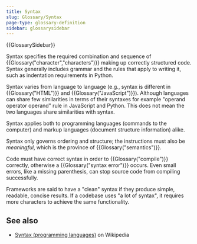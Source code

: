 ```yaml
---
title: Syntax
slug: Glossary/Syntax
page-type: glossary-definition
sidebar: glossarysidebar
---
```


{{GlossarySidebar}}

Syntax specifies the required combination and sequence of {{Glossary("character","characters")}} making up correctly structured code. Syntax generally includes grammar and the rules that apply to writing it, such as indentation requirements in Python.

Syntax varies from language to language (e.g., syntax is different in {{Glossary("HTML")}} and {{Glossary("JavaScript")}}). Although languages can share few similarities in terms of their syntaxes for example "operand operator operand" rule in JavaScript and Python. This does not mean the two languages share similarities with syntax.

Syntax applies both to programming languages (commands to the computer) and markup languages (document structure information) alike.

Syntax only governs ordering and structure; the instructions must also be _meaningful_, which is the province of {{Glossary("semantics")}}.

Code must have correct syntax in order to {{Glossary("compile")}} correctly, otherwise a {{Glossary("syntax error")}} occurs. Even small errors, like a missing parenthesis, can stop source code from compiling successfully.

Frameworks are said to have a "clean" syntax if they produce simple, readable, concise results. If a codebase uses "a lot of syntax", it requires more characters to achieve the same functionality.

## See also

- [Syntax (programming languages)](<https://en.wikipedia.org/wiki/Syntax_(programming_languages)>) on Wikipedia
